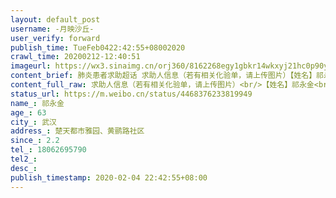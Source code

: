 ```yaml
---
layout: default_post
username: -月映沙丘-
user_verify: forward
publish_time: TueFeb0422:42:55+08002020
crawl_time: 20200212-12:40:51
imageurl: https://wx3.sinaimg.cn/orj360/8162268egy1gbkr14wkxyj21hc0p90yq.jpg,https://wx2.sinaimg.cn/orj360/8162268egy1gbkr15mkvlj20p91hctei.jpg,https://wx2.sinaimg.cn/orj360/8162268egy1gbkr16c66ij20p91hcgqs.jpg,https://wx4.sinaimg.cn/orj360/8162268egy1gbkr16yutjj20p91hcaf7.jpg
content_brief: 肺炎患者求助超话 求助人信息（若有相关化验单，请上传图片）【姓名】祁永金【年龄】63【所在城市】武汉【所在小区、社区】楚天都市雅园、黄鹂路社区【患病时间】2.2【联系方式】18062695790【其他紧急联系人】【病情描述 我父亲一直高烧不退，39度多，已去医院拍CT，显示右肺感染由于人数 ...全文
content_full_raw: 求助人信息（若有相关化验单，请上传图片）<br/>【姓名】祁永金<br/>【年龄】63<br/>【所在城市】武汉<br/>【所在小区、社区】楚天都市雅园、黄鹂路社区<br/>【患病时间】2.2<br/>【联系方式】18062695790<br/>【其他紧急联系人】<br/>【病情描述我父亲一直高烧不退，39度多，已去医院拍CT，显示右肺感染由于人数太多，目前还在排队等待核酸检测，可是，家里我和我妈，也被感染，连续10天反复低烧，家里还有2个小孩，一个5岁，一个3个月，目前在家隔离已经非常危险，恳请尽快安排我的父亲住院治疗，目前已经三天高烧不退，呼吸出现困难，恳求政府救救我的父亲！！！！！<adata-url="http://t.cn/z82qVDZ"href="http://weibo.com/p/100101B2094655D56CABFF429D"data-hide=""><spanclass='url-icon'><imgstyle='width:1rem;height:1rem'src='https://h5.sinaimg.cn/upload/2015/09/25/3/timeline_card_small_location_default.png'></span><spanclass="surl-text">武汉·世纪彩城</span></a>
status_url: https://m.weibo.cn/status/4468376233819949
name_: 祁永金
age_: 63
city_: 武汉
address_: 楚天都市雅园、黄鹂路社区
since_: 2.2
tel_: 18062695790
tel2_: 
desc_: 
publish_timestamp: 2020-02-04 22:42:55+08:00
---
```

